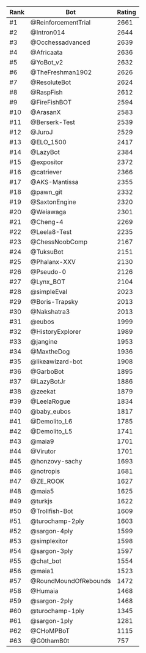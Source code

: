 Rank|Bot|Rating
---|---|---
#1|@ReinforcementTrial|2661
#2|@Intron014|2644
#3|@Occhessadvanced|2639
#4|@Africaata|2636
#5|@YoBot_v2|2632
#6|@TheFreshman1902|2626
#7|@ResoluteBot|2624
#8|@RaspFish|2612
#9|@FireFishBOT|2594
#10|@ArasanX|2583
#11|@Berserk-Test|2539
#12|@JuroJ|2529
#13|@ELO_1500|2417
#14|@LazyBot|2384
#15|@expositor|2372
#16|@catriever|2366
#17|@AKS-Mantissa|2355
#18|@pawn_git|2332
#19|@SaxtonEngine|2320
#20|@Weiawaga|2301
#21|@Cheng-4|2269
#22|@Leela8-Test|2235
#23|@ChessNoobComp|2167
#24|@TuksuBot|2151
#25|@Phalanx-XXV|2130
#26|@Pseudo-0|2126
#27|@Lynx_BOT|2104
#28|@simpleEval|2023
#29|@Boris-Trapsky|2013
#30|@Nakshatra3|2013
#31|@eubos|1999
#32|@HistoryExplorer|1989
#33|@jangine|1953
#34|@MaxtheDog|1936
#35|@likeawizard-bot|1908
#36|@GarboBot|1895
#37|@LazyBotJr|1886
#38|@zeekat|1879
#39|@LeelaRogue|1834
#40|@baby_eubos|1817
#41|@Demolito_L6|1785
#42|@Demolito_L5|1741
#43|@maia9|1701
#44|@Virutor|1701
#45|@honzovy-sachy|1693
#46|@notropis|1681
#47|@ZE_ROOK|1627
#48|@maia5|1625
#49|@turkjs|1622
#50|@Trollfish-Bot|1609
#51|@turochamp-2ply|1603
#52|@sargon-4ply|1599
#53|@simplexitor|1598
#54|@sargon-3ply|1597
#55|@chat_bot|1554
#56|@maia1|1523
#57|@RoundMoundOfRebounds|1472
#58|@Humaia|1468
#59|@sargon-2ply|1468
#60|@turochamp-1ply|1345
#61|@sargon-1ply|1281
#62|@CHoMPBoT|1115
#63|@G0thamB0t|757
